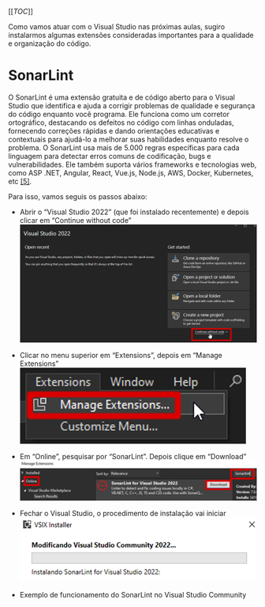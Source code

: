 [[_TOC_]]

Como vamos atuar com o Visual Studio nas próximas aulas, sugiro instalarmos algumas extensões consideradas importantes para a qualidade e organização do código.

# SonarLint
O SonarLint é uma extensão gratuita e de código aberto para o Visual Studio que identifica e ajuda a corrigir problemas de qualidade e segurança do código enquanto você programa. Ele funciona como um corretor ortográfico, destacando os defeitos no código com linhas onduladas, fornecendo correções rápidas e dando orientações educativas e contextuais para ajudá-lo a melhorar suas habilidades enquanto resolve o problema. O SonarLint usa mais de 5.000 regras específicas para cada linguagem para detectar erros comuns de codificação, bugs e vulnerabilidades. Ele também suporta vários frameworks e tecnologias web, como ASP .NET, Angular, React, Vue.js, Node.js, AWS, Docker, Kubernetes, etc [[5]](/Advanced-Business-Development-with-.NET/1º-Semestre/Aula-02-%2D-IDE-Visual-Studio,-Primeiro-Programa-em-Csharp/Referências).

Para isso, vamos seguis os passos abaixo:

- Abrir o “Visual Studio 2022” (que foi instalado recentemente) e depois clicar em “Continue without code”
  ![image.png](/.attachments/image-838f555b-20ea-433a-b2c9-453c1d33c294.png)

- Clicar no menu superior em “Extensions”, depois em “Manage Extensions”
  ![image.png](/.attachments/image-99555e22-bc41-42d5-9b20-6885af969e17.png)

- Em “Online”, pesquisar por “SonarLint”. Depois clique em “Download”
  ![image.png](/.attachments/image-340c8560-4ca0-4771-a67d-28b7e10c89b9.png)
   
- Fechar o Visual Studio, o procedimento de instalação vai iniciar
  ![image.png](/.attachments/image-e86acfd3-dec5-41e5-9970-db0730f43d5a.png)

- Exemplo de funcionamento do SonarLint no Visual Studio Community

